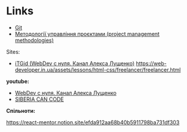 # Links

- [Git](GitHub.md)
- [Методології управління проєктами (project management methodologies)](project_management_methodologies.md)

Sites:

- [iTGid (WebDev с нуля. Канал Алекса Лущенко)](https://itgid.info/ua/course/html)
  https://web-developer.in.ua/assets/lessons/html-css/freelancer/freelancer.html

**youtube:**

- [WebDev с нуля. Канал Алекса Лущенко](https://www.youtube.com/@itgid)
- [SIBERIA CAN CODE](https://www.youtube.com/@siberiacancode)

**Спільноти:**

https://react-mentor.notion.site/efda912aa68b40b5911798ba731df303
